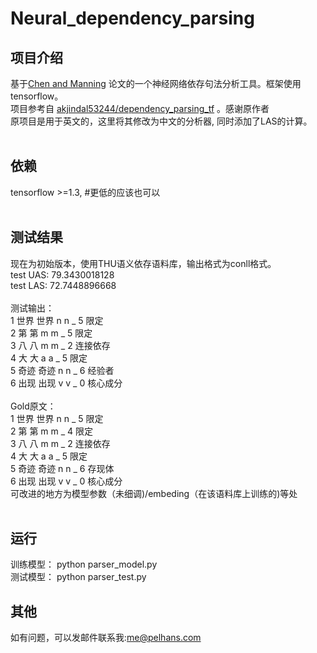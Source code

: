 # Neural_dependency_parsing

## 项目介绍 
基于[Chen and Manning](https://cs.stanford.edu/%7Edanqi/papers/emnlp2014.pdf) 论文的一个神经网络依存句法分析工具。框架使用tensorflow。<br>
项目参考自 [akjindal53244/dependency_parsing_tf](https://github.com/akjindal53244/dependency_parsing_tf) 。感谢原作者<br>
原项目是用于英文的，这里将其修改为中文的分析器, 同时添加了LAS的计算。<br>
<br>
## 依赖
tensorflow >=1.3, #更低的应该也可以<br>
<br>
## 测试结果
现在为初始版本，使用THU语义依存语料库，输出格式为conll格式。<br>
test UAS: 79.3430018128<br>
test LAS: 72.7448896668<br>
<br>
测试输出：<br>
1 世界 世界 n n _ 5 限定<br>
2 第 第 m m _ 5 限定<br>
3 八 八 m m _ 2 连接依存<br>
4 大 大 a a _ 5 限定<br>
5 奇迹 奇迹 n n _ 6 经验者<br>
6 出现 出现 v v _ 0 核心成分<br>
<br>
Gold原文：<br>
1   世界    世界    n   n   _   5   限定    <br>
2   第  第  m   m   _   4   限定    <br>
3   八  八  m   m   _   2   连接依存    <br>
4   大  大  a   a   _   5   限定    <br>
5   奇迹    奇迹    n   n   _   6   存现体  <br>
6   出现    出现    v   v   _   0   核心成分<br>
可改进的地方为模型参数（未细调)/embeding（在该语料库上训练的)等处<br>
<br>
## 运行
训练模型： python parser_model.py<br>
测试模型： python parser_test.py<br>
## 其他
如有问题，可以发邮件联系我:me@pelhans.com
